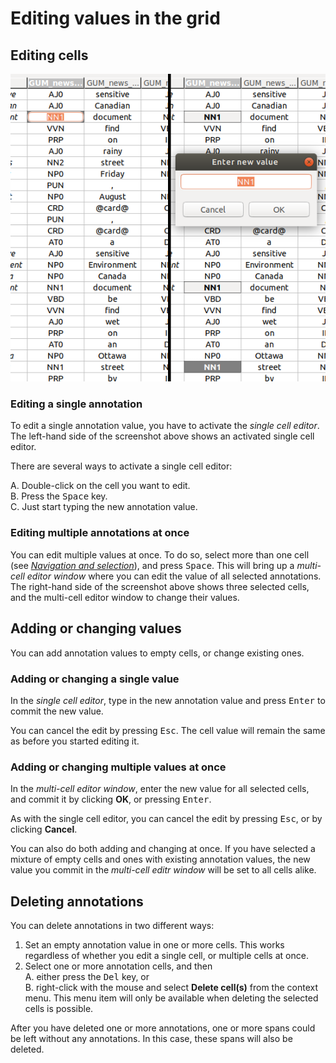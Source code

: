 # Editing values in the grid

## Editing cells

![Screenshot showing an activated cell editor (left), and an active multi-cell editor window (right).](editing.png)

### Editing a single annotation

To edit a single annotation value, you have to activate the *single cell editor*.
The left-hand side of the screenshot above shows an activated single cell editor.

There are several ways to activate a single cell editor:

A. Double-click on the cell you want to edit.  
B. Press the <kbd>Space</kbd> key.  
C. Just start typing the new annotation value.

### Editing multiple annotations at once

You can edit multiple values at once.
To do so, select more than one cell (see [*Navigation and selection*](index.html#navigation-and-selection)), and press <kbd>Space</kbd>.
This will bring up a *multi-cell editor window* where you can edit the value of all selected annotations.
The right-hand side of the screenshot above shows three selected cells, and the multi-cell editor window to change their values.

## Adding or changing values

You can add annotation values to empty cells, or change existing ones.

### Adding or changing a single value

In the *single cell editor*, type in the new annotation value and press <kbd>Enter</kbd> to commit the new value.

You can cancel the edit by pressing <kbd>Esc</kbd>.
The cell value will remain the same as before you started editing it.

### Adding or changing multiple values at once

In the *multi-cell editor window*, enter the new value for all selected cells, and commit it by clicking **OK**, or pressing <kbd>Enter</kbd>.

As with the single cell editor, you can cancel the edit by pressing <kbd>Esc</kbd>, or by clicking **Cancel**.

You can also do both adding and changing at once.
If you have selected a mixture of empty cells and ones with existing annotation values, the new value you commit in the *multi-cell editr window* will be set to all cells alike.

## Deleting annotations

You can delete annotations in two different ways:

1. Set an empty annotation value in one or more cells. This works regardless of whether you edit a single cell, or multiple cells at once.
2. Select one or more annotation cells, and then  
   A. either press the <kbd>Del</kbd> key, or  
   B. right-click with the mouse and select **Delete cell(s)** from the context menu.
   This menu item will only be available when deleting the selected cells is possible.

After you have deleted one or more annotations, one or more spans could be left without any annotations.
In this case, these spans will also be deleted.